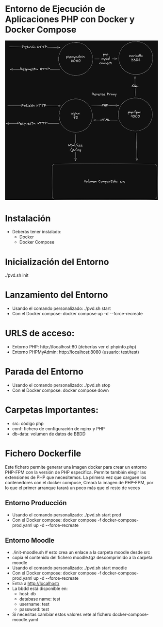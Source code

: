 # Entorno de Ejecución de Aplicaciones PHP con Docker y Docker Compose
![Arquitectura](./docs/arquitectura.png)
# Instalación
* Deberás tener instalado:
  * Docker
  * Docker Compose

# Inicialización del Entorno
./pvd.sh init

# Lanzamiento del Entorno
- Usando el comando personalizado: ./pvd.sh start
- Con el Docker compose: docker compose up -d --force-recreate

# URLS de acceso:
* Entorno PHP: http://localhost:80 (deberías ver el phpinfo.php)
* Entorno PHPMyAdmin: http://localhost:8080 (usuario: test/test)

# Parada del Entorno
- Usando el comando personalizado: ./pvd.sh stop
- Con el Docker compose: docker compose down


# Carpetas Importantes:
* src: código php
* conf: fichero de configuración de nginx y PHP
* db-data: volumen de datos de BBDD

# Fichero Dockerfile
Este fichero permite generar una imagen docker para crear 
un entorno PHP-FPM con la versión de PHP específica.
Permite también elegir las extensiones de PHP que necesitemos.
La primera vez que carguen los contenedores con el docker compose, 
Creará la imagen de PHP-FPM, por lo que el primer arranque tarará 
un poco más que el resto de veces

## Entorno Producción
- Usando el comando personalizado: ./pvd.sh start prod
- Con el Docker compose: docker compose -f docker-compose-prod.yaml up -d --force-recreate

## Entorno Moodle
- ./init-moodle.sh # esto crea un enlace a la carpeta moodle desde src
- copia el contenido del fichero moodle.tgz descomprimido a la carpeta moodle
- Usando el comando personalizado: ./pvd.sh start moodle
- Con el Docker compose: docker compose -f docker-compose-prod.yaml up -d --force-recreate
- Entra a [http://localhost/](http://localhost/)
- La bbdd está disponible en:
  - host: db
  - database name: test
  - username: test
  - password: test
- Si necesitas cambiar estos valores vete al fichero docker-compose-moodle.yaml

